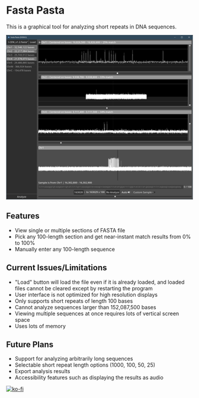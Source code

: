 # Fasta Pasta

This is a graphical tool for analyzing short repeats in DNA sequences.

![An image showing an example of the user interface](images/fp1.png)

## Features

- View single or multiple sections of FASTA file
- Pick any 100-length section and get near-instant match results from 0% to 100%
- Manually enter any 100-length sequence

## Current Issues/Limitations

- "Load" button will load the file even if it is already loaded, and loaded files cannot be cleared except by restarting the program
- User interface is not optimized for high resolution displays
- Only supports short repeats of length 100 bases
- Cannot analyze sequences larger than 152,087,500 bases
- Viewing multiple sequences at once requires lots of vertical screen space
- Uses lots of memory

## Future Plans

- Support for analyzing arbitrarily long sequences
- Selectable short repeat length options (1000, 100, 50, 25)
- Export analysis results
- Accessibility features such as displaying the results as audio

 
[![ko-fi](https://ko-fi.com/img/githubbutton_sm.svg)](https://ko-fi.com/Y8Y0NJZLS)

